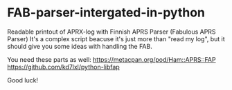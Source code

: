 # FAB-parser-intergated-in-python
Readable printout of APRX-log with Finnish APRS Parser (Fabulous APRS Parser)
It's a complex script beacuse it's just more than "read my log", but it should give you
some ideas with handling the FAB.

You need these parts as well:
https://metacpan.org/pod/Ham::APRS::FAP
https://github.com/kd7lxl/python-libfap

Good luck!
